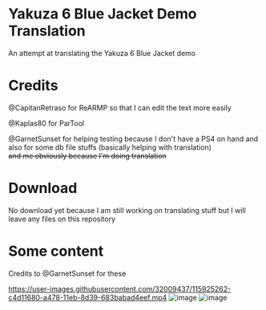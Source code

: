 # Yakuza 6 Blue Jacket Demo Translation
An attempt at translating the Yakuza 6 Blue Jacket demo 


# Credits
@CapitanRetraso for ReARMP so that I can edit the text more easily                                                                                                                 

@Kaplas80 for ParTool                                                                                                                                                               

@GarnetSunset for helping testing because I don't have a PS4 on hand and also for some db file stuffs (basically helping with translation)                                                                                                                                                                                                                                                                                                          
~~and me obviously because I'm doing translation~~

# Download

No download yet because I am still working on translating stuff but I will leave any files on this repository


# Some content

Credits to @GarnetSunset for these

https://user-images.githubusercontent.com/32009437/115925262-c4d11680-a478-11eb-8d39-683babad4eef.mp4
![image](https://user-images.githubusercontent.com/32009437/115924418-97d03400-a477-11eb-9d84-81334be5bdb1.png)
![image](https://user-images.githubusercontent.com/32009437/115924866-35c3fe80-a478-11eb-851d-32a436ef31ef.png)

